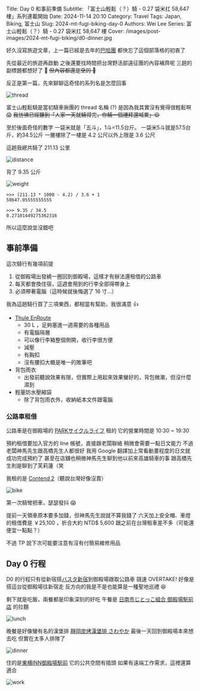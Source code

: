 Title: Day 0 和事前準備
Subtitle: 「富士山輕鬆（？）騎 - 0.27 袋米扛 58,647 樓」系列連載開始
Date: 2024-11-14 20:10
Category: Travel
Tags: Japan, Biking, 富士山
Slug: 2024-mt-fugi-biking-day-0
Authors: Wei Lee
Series: 富士山輕鬆（？）騎 - 0.27 袋米扛 58,647 樓
Cover: /images/post-images/2024-mt-fugi-biking/d0-dinner.jpg

好久沒寫旅遊文章，上一篇已經是去年的[巴哈團]({filename}/posts/travel/2023/4-bahamut-anime-tourism-2023.md)
都快忘了這個部落格的初衷了

<!--more-->

先從最近的旅遊再啟動
之後還要找時間把台灣野活部遠征團的內容補齊呢
三趟的副標題都想好了 💪
~~但內容都還是空的 🥲~~

反正是第一篇，先來聊聊這奇怪的系列名是怎麼回事

![thread](/images/post-images/2024-mt-fugi-biking/d0-thread.jpg)

富士山輕鬆騎是當初騎車揪團的 thread 名稱
(?) 是因為我其實沒有覺得很輕鬆啊 😱
~~我彷彿已經聽到「人家一天就騎得完，你騎一個禮拜還喊累」😆~~

至於後面奇怪的數字
一袋米就是「五斗」，1斗=11.5台斤。 一袋米5斗就是57.5台斤，約34.5公斤
一層樓除了一樓是 4.2 公尺以外上限是 3.6 公尺

這趟我總共騎了 211.13 公里

![distance](/images/post-images/2024-mt-fugi-biking/d0-distance.jpg)

背了 9.35 公斤

![weight](/images/post-images/2024-mt-fugi-biking/d0-weight.jpg)

```python-console
>>> (211.13 * 1000 - 4.2) / 3.6 + 1
58647.05555555555

>>> 9.35 / 34.5
0.27101449275362316
```

所以這麼說並沒錯吧

## 事前準備
這次騎行有幾項前提

1. 從御殿場出發繞一圈回到御殿場，這樣才有辦法還租借的公路車
2. 每天都會換住宿，這週會用到的行李全部得帶身上
3. 必須帶著電腦（這時候就後悔選了 16 寸...）

我為這趟騎行買了三項東西，都相當有幫助，我很滿意 👍

* [Thule EnRoute](https://www.thule.com/zh-tw/backpacks/laptop-backpacks/thule-enroute-backpack-30l-_-3204849)
    * 30 L ，足夠塞進一週需要的各種用品
    * 有電腦隔層
    * 可以像行李箱整個側開，收行李很方便
    * 減壓
    * 有胸扣
    * 沒有腰扣大概是唯一的敗筆吧
* 背包雨衣
    * 出發前聽說效果有限，但實際上用起來效果蠻好的，背包微潮，但沒什麼濕到
* 輕量防水壓縮袋
    * 除了背包雨衣外，收納紙本文件跟電腦

### 公路車租借
公路車是在御殿場的 [PARKサイクルライフ](https://park-gotemba.shop/) 租的
它的營業時間是 10:30 ~ 19:30

預約租借要加入官方的 line 帳號，直接跟老闆聯絡
稍微會需要一點日文能力
不過老闆神馬先生跟高橋先生人都很好
我用 Google 翻譯加上常看動畫程度的日文就成功完成預約了
甚至在店舖也稍微神馬先生聊到他以前來高雄騎車的事
跟高橋先生則是聊到了芙莉蓮（笑

我租的是 [Contend 2](https://www.giant-bicycles.com/jp/contend-2--gj--2022)（聽說台灣好像沒賣）

![bike](/images/post-images/2024-mt-fugi-biking/d0-bike.jpg)

第一次騎彎把車，瑟瑟發抖 😱

提前一天領車原本要多加錢，但神馬先生說就不算我錢了
六天加上安全帽、車燈的租借費是 ￥25,100 ，折合大約 NTD$ 5,600
跟之前在台灣租車差不多（可能還便宜一點點？）

不過 TP 說下次可能要注意有沒有付簡易維修用品

## Day 0 行程
D0 的行程只有從新宿搭[バスタ新宿](https://shinjuku-busterminal.co.jp/)到御殿場跟取公路車
競速 OVERTAKE! 好像是搭這台從御殿場往新宿走
反方向的我是不是也能算是一種聖地巡禮 😆

剩下就是吃飯，兩餐都是印象深刻的好吃
午餐是 [日南市じとっこ組合 御殿場駅前店](https://maps.app.goo.gl/U2rRNnCBYGvQGKvS9) 的拉麵

![lunch](/images/post-images/2024-mt-fugi-biking/d0-lunch.jpg)

晚餐是好像蠻有名的漢堡排 [靜岡炭烤漢堡排 さわやか](https://maps.app.goo.gl/PR1tqTX6gqCPkxYx7)
最後一天回到御殿場本來想去吃
但實在太多人排隊了

![dinner](/images/post-images/2024-mt-fugi-biking/d0-dinner.jpg)

住的是[東横INN御殿場駅前](https://maps.app.goo.gl/3h6vxA7xEThSL7K78)
它的公共空間有插頭
如果有遠端工作需求，這裡還算適合

![work](/images/post-images/2024-mt-fugi-biking/d0-work.jpg)
